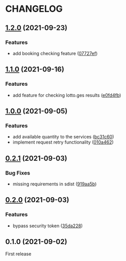 # CHANGELOG

## [1.2.0](https://github.com/ABGEO/vaccination-py/compare/v1.1.0...v1.2.0) (2021-09-23)

### Features

* add booking checking feature ([07727ef](https://github.com/ABGEO/vaccination-py/commit/07727ef0c5e27cd5398089001af7b98a7471f89d))

## [1.1.0](https://github.com/ABGEO/vaccination-py/compare/v1.0.0...v1.1.0) (2021-09-16)

### Features

* add feature for checking lotto.ges results ([e0fd4fb](https://github.com/ABGEO/vaccination-py/commit/e0fd4fb24948d1a5bfb61322ff23f8f33e36c162))

## [1.0.0](https://github.com/ABGEO/vaccination-py/compare/v0.2.1...v1.0.0) (2021-09-05)

### Features

* add available quantity to the services ([bc31c60](https://github.com/ABGEO/vaccination-py/commit/bc31c60785e234cdd0c22473b9002adeae79ae31))
* implement request retry functionality ([010a462](https://github.com/ABGEO/vaccination-py/commit/010a46253770a584ee29db021cd6310e8b7c07fb))

## [0.2.1](https://github.com/ABGEO/vaccination-py/compare/v0.2.0...v0.2.1) (2021-09-03)

### Bug Fixes

* missing requirements in sdist ([919aa5b](https://github.com/ABGEO/vaccination-py/commit/919aa5b2ad2fa71501ceb884c1ed556ddc18ee70))

## [0.2.0](https://github.com/ABGEO/vaccination-py/compare/v0.1.0...v0.2.0) (2021-09-03)

### Features

* bypass security token ([35da228](https://github.com/ABGEO/vaccination-py/commit/35da228b53db8167092fb34ab9b1e5ee183b0e07))

## 0.1.0 (2021-09-02)

First release
